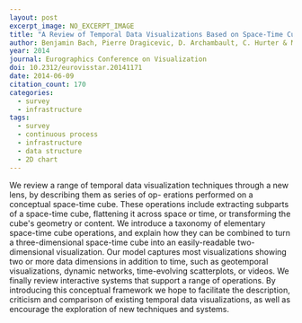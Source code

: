 ```yaml
---
layout: post
excerpt_image: NO_EXCERPT_IMAGE
title: "A Review of Temporal Data Visualizations Based on Space-Time Cube Operations"
author: Benjamin Bach, Pierre Dragicevic, D. Archambault, C. Hurter & M. Carpendale
year: 2014
journal: Eurographics Conference on Visualization
doi: 10.2312/eurovisstar.20141171
date: 2014-06-09
citation_count: 170
categories:
  - survey
  - infrastructure
tags:
  - survey
  - continuous process
  - infrastructure
  - data structure
  - 2D chart
---
```

We review a range of temporal data visualization techniques through a new lens, by describing them as series of op- erations performed on a conceptual space-time cube. These operations include extracting subparts of a space-time cube, flattening it across space or time, or transforming the cube's geometry or content. We introduce a taxonomy of elementary space-time cube operations, and explain how they can be combined to turn a three-dimensional space-time cube into an easily-readable two-dimensional visualization. Our model captures most visualizations showing two or more data dimensions in addition to time, such as geotemporal visualizations, dynamic networks, time-evolving scatterplots, or videos. We finally review interactive systems that support a range of operations. By introducing this conceptual framework we hope to facilitate the description, criticism and comparison of existing temporal data visualizations, as well as encourage the exploration of new techniques and systems.
